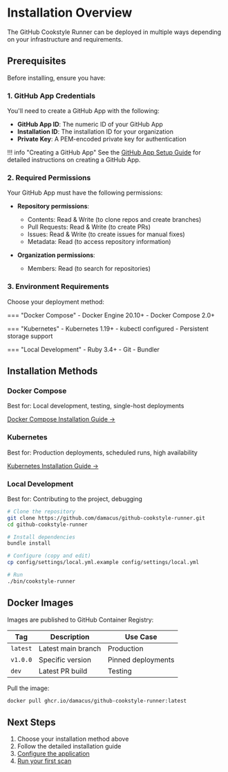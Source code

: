 # Installation Overview

The GitHub Cookstyle Runner can be deployed in multiple ways depending on your infrastructure and requirements.

## Prerequisites

Before installing, ensure you have:

### 1. GitHub App Credentials

You'll need to create a GitHub App with the following:

- **GitHub App ID**: The numeric ID of your GitHub App
- **Installation ID**: The installation ID for your organization
- **Private Key**: A PEM-encoded private key for authentication

!!! info "Creating a GitHub App"
    See the [GitHub App Setup Guide](https://docs.github.com/en/apps/creating-github-apps) for detailed instructions on creating a GitHub App.

### 2. Required Permissions

Your GitHub App must have the following permissions:

- **Repository permissions**:
    - Contents: Read & Write (to clone repos and create branches)
    - Pull Requests: Read & Write (to create PRs)
    - Issues: Read & Write (to create issues for manual fixes)
    - Metadata: Read (to access repository information)

- **Organization permissions**:
    - Members: Read (to search for repositories)

### 3. Environment Requirements

Choose your deployment method:

=== "Docker Compose"
    - Docker Engine 20.10+
    - Docker Compose 2.0+

=== "Kubernetes"
    - Kubernetes 1.19+
    - kubectl configured
    - Persistent storage support

=== "Local Development"
    - Ruby 3.4+
    - Git
    - Bundler

## Installation Methods

### Docker Compose

Best for: Local development, testing, single-host deployments

[Docker Compose Installation Guide →](docker-compose.md)

### Kubernetes

Best for: Production deployments, scheduled runs, high availability

[Kubernetes Installation Guide →](kubernetes.md)

### Local Development

Best for: Contributing to the project, debugging

```bash
# Clone the repository
git clone https://github.com/damacus/github-cookstyle-runner.git
cd github-cookstyle-runner

# Install dependencies
bundle install

# Configure (copy and edit)
cp config/settings/local.yml.example config/settings/local.yml

# Run
./bin/cookstyle-runner
```

## Docker Images

Images are published to GitHub Container Registry:

| Tag | Description | Use Case |
|-----|-------------|----------|
| `latest` | Latest main branch | Production |
| `v1.0.0` | Specific version | Pinned deployments |
| `dev` | Latest PR build | Testing |

Pull the image:

```bash
docker pull ghcr.io/damacus/github-cookstyle-runner:latest
```

## Next Steps

1. Choose your installation method above
2. Follow the detailed installation guide
3. [Configure the application](../configuration/index.md)
4. [Run your first scan](../usage/basic.md)
